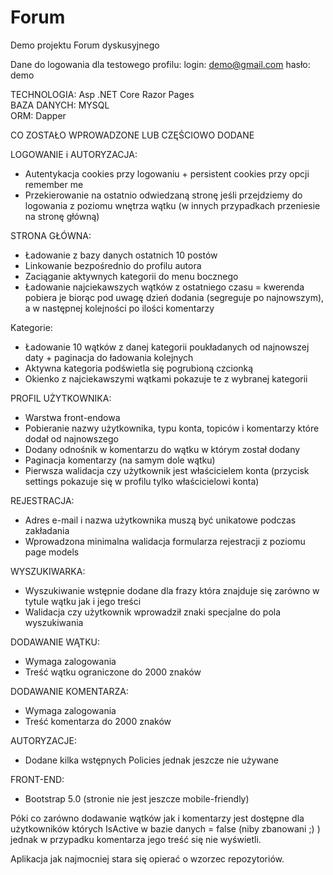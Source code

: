 # Forum

Demo projektu Forum dyskusyjnego

Dane do logowania dla testowego profilu:
login: demo@gmail.com
hasło: demo

TECHNOLOGIA: Asp .NET Core Razor Pages <br />
BAZA DANYCH: MYSQL <br />
ORM: Dapper <br />

CO ZOSTAŁO WPROWADZONE LUB CZĘŚCIOWO DODANE

LOGOWANIE i AUTORYZACJA:
- Autentykacja cookies przy logowaniu + persistent cookies przy opcji remember me
- Przekierowanie na ostatnio odwiedzaną stronę jeśli przejdziemy do logowania z poziomu wnętrza wątku (w innych przypadkach przeniesie na stronę główną)

STRONA GŁÓWNA:
- Ładowanie z bazy danych ostatnich 10 postów
- Linkowanie bezpośrednio do profilu autora
- Zaciąganie aktywnych kategorii do menu bocznego
- Ładowanie najciekawszych wątków z ostatniego czasu = kwerenda pobiera je biorąc pod uwagę dzień dodania (segreguje po najnowszym), 
a w następnej kolejności po ilości komentarzy

Kategorie:
- Ładowanie 10 wątków z danej kategorii poukładanych od najnowszej daty + paginacja do ładowania kolejnych
- Aktywna kategoria podświetla się pogrubioną czcionką
- Okienko z najciekawszymi wątkami pokazuje te z wybranej kategorii

PROFIL UŻYTKOWNIKA:
- Warstwa front-endowa
- Pobieranie nazwy użytkownika, typu konta, topiców i komentarzy które dodał od najnowszego
- Dodany odnośnik w komentarzu do wątku w którym został dodany
- Paginacja komentarzy (na samym dole wątku)
- Pierwsza walidacja czy użytkownik jest właścicielem konta (przycisk settings pokazuje się w profilu tylko właścicielowi konta)

REJESTRACJA:
- Adres e-mail i nazwa użytkownika muszą być unikatowe podczas zakładania
- Wprowadzona minimalna walidacja formularza rejestracji z poziomu page models

WYSZUKIWARKA:
- Wyszukiwanie wstępnie dodane dla frazy która znajduje się zarówno w tytule wątku jak i jego treści
- Walidacja czy użytkownik wprowadził znaki specjalne do pola wyszukiwania

DODAWANIE WĄTKU:
- Wymaga zalogowania
- Treść wątku ograniczone do 2000 znaków

DODAWANIE KOMENTARZA:
- Wymaga zalogowania
- Treść komentarza do 2000 znaków

AUTORYZACJE:
- Dodane kilka wstępnych Policies jednak jeszcze nie używane

FRONT-END:
- Bootstrap 5.0 (stronie nie jest jeszcze mobile-friendly)

Póki co zarówno dodawanie wątków jak i komentarzy jest dostępne dla użytkowników których IsActive w bazie danych = false
(niby zbanowani ;) ) jednak w przypadku komentarza jego treść się nie wyświetli.

Aplikacja jak najmocniej stara się opierać o wzorzec repozytoriów.
